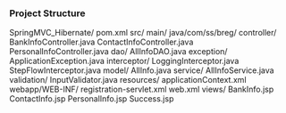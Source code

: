 <h3> Project Structure</h3>
SpringMVC_Hibernate/
  pom.xml
  src/
    main/
      java/com/ss/breg/
        controller/
          BankInfoController.java
          ContactInfoController.java
          PersonalInfoController.java
        dao/
          AllInfoDAO.java
        exception/
          ApplicationException.java
        interceptor/
          LoggingInterceptor.java
          StepFlowInterceptor.java
        model/
          AllInfo.java
        service/
          AllInfoService.java
        validation/
          InputValidator.java
      resources/
        applicationContext.xml
      webapp/WEB-INF/
        registration-servlet.xml
        web.xml
        views/
          BankInfo.jsp
          ContactInfo.jsp
          PersonalInfo.jsp
          Success.jsp
